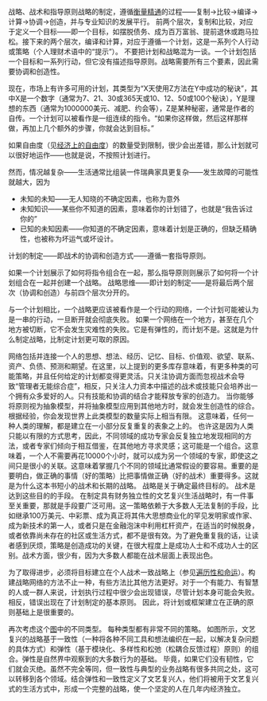 战略、战术和指导原则战略的制定，遵循[衡量精通](https://github.com/MiaoLeMiMi/book/blob/main/杂谈/early_retirement_extreme_cn-main/src)的过程——复制->比较->编译->计算->协调->创造，并与专业知识的发展平行。 前两个层次，复制和比较，对应于定义一个目标——即一个目标，如摆脱债务、成为百万富翁、提前退休或跑马拉松。接下来的两个层次，编译和计算，对应于遵循一个计划，这是一系列个人行动或策略（个人理财术语中的“提示”）。 不要把计划和战略混为一谈。一个计划包括一个目标和一系列行动，但它没有描述指导原则。战略需要所有三个要素，因此需要协调和创造性。

现在，市场上有许多可用的计划，其类型为“X天使用Z方法在Y中成功的秘诀”，其中X是一个数字（通常为7、21、30或365天或10、12、50或100个秘诀），Y是理想的东西（通常为1000000美元、减肥、约会等），Z是某种秘密，通常是作者的自传。一个计划可以被看作是一组连续的指令。“如果你这样做，然后这样那样做，再加上几个额外的步骤，你就会达到目标。”

如果自由度（见[经济上的自由度](https://github.com/MiaoLeMiMi/book/blob/main/杂谈/early_retirement_extreme_cn-main/src)）的数量受到限制，很少会出差错，那么计划就可以很好地运作——也就是说，不按照计划进行。

然而，情况越复杂——生活通常比组装一件瑞典家具更复杂——发生故障的可能性就越大，因为

- 未知的未知——无人知晓的不确定因素，也称为意外
- 未知知识——某些你不知道的因素，意味着你的计划错了，也就是“我告诉过你的”
- 已知的未知因素——你知道的不确定因素，意味着计划是正确的，但缺乏精确性，也被称为坏运气或坏设计。

计划的制定——即战术的协调和创造方式——遵循一套指导原则。

如果一个计划展示了如何将指令组合在一起，那么指导原则则展示了如何将一个计划组合在一起并创建一个战略。 战略思维——即计划的制定——是将最后两个层次（协调和创造）与前四个层次分开的。

与一个计划相比，一个战略更应该被看作是一个行动的网络，一个计划可能被认为是一串的行动，一旦断开就会彻底失败。  如果一个网络在一个地方，甚至在几个地方被切断，它不会发生灾难性的失败。它是有弹性的，而计划不是。这就是为什么制定战略，比制定计划更可取的原因。

网络包括并连接一个人的思想、想法、经历、记忆、目标、价值观、欲望、联系、资产、负债、预测和期望。在这里，以上提到的更多库存意味着，有更多种类的可能策略，并且任何给定的计划都变得更灵活。只关注协调方面而忽视战术会导致“管理者无能综合症”，相反，只关注人力资本中描述的战术或技能只会培养出一个拥有众多爱好的人。只有技能和协调的结合才能释放专家的创造力。 当你能够将原则视为抽象模型，并将抽象模型应用到其他地方时，就会发生创造性的综合。 根据经验，你会发现世界上此类模型的数量实际上相当有限。 这意味着，任何一种人类的理解，都是建立在一小部分反复重复的表象之上的。 也许这是因为人类只能以有限的方式思考，因此，不同领域的成功专家会反复独立地发现相同的方法，或者专家们倾向于相互借鉴，在其他地方寻求灵感；这可能是一个组合。这意味着，一个人不需要再花10000个小时，就可以成为另一个领域的专家，即使这之间只是很小的关联。这意味着掌握几个不同的领域比通常假设的要容易。重要的是要明白，做正确的事情（好的策略）比把事情做正确（好的战术）重要得多。这就是为什么这本书短小的战术和长期的战略。 战略是关于确定最终目标的。  战术是达到这些目的的手段。 在制定具有财务独立性的文艺复兴生活战略时，有一件事至关重要，那就是手段要广泛可用。这一策略依赖于大多数人无法复制的手段，比如继承100万美元、中彩票、成为真正将其伟大思想商业化的罕见发明家或作家、成为新技术的第一人，或者只是在金融泡沫中利用杠杆资产，在适当的时候脱身，或者依靠尚未存在的社区或生活方式，都不是很有效。为了避免重复我的话，让读者感到厌烦，策略是创造成功的关键，在很大程度上是成功人士和不成功人士的区别。战术方面，很少有，因为大多数人都能在战术层面上表现出色。

 为了取得进步，必须将目标建立在个人战术一致战略上（参见[遍历性和命运](https://github.com/MiaoLeMiMi/book/blob/main/杂谈/early_retirement_extreme_cn-main/src)）。构建战略网络的方法不止一种，有些方法比其他方法更好。对于一个有能力、有智慧的人或一群人来说，计划执行过程中很少会出现错误，尽管计划本身可能会失败。 相反，错误出现在了计划制定的基本原则。 因此，将计划或框架建立在正确的原则基础上是很重要的。

再次考虑这个[图](https://github.com/MiaoLeMiMi/book/blob/main/杂谈/early_retirement_extreme_cn-main/src)中的不同类型。 每种类型都有非常不同的策略。 如图所示，文艺复兴的战略基于一致性（一种将各种不同工具和想法编织在一起，以解决复杂问题的具体方式）和弹性（基于模块化、多样性和松弛（松耦合反馈过程）原则）的组合。弹性是自然界中观察到的大多数行为的基础。 毕竟，如果它们没有韧性，它们就会灭绝。虽然不完全等同，但一致性与典型的业务战略有很多共同之处，这可以转移到各个领域。结合弹性和一致性定义了文艺复兴人，他们将被用于文艺复兴式的生活方式中，形成一个完整的战略，使一个坚定的人在几年内经济独立。

